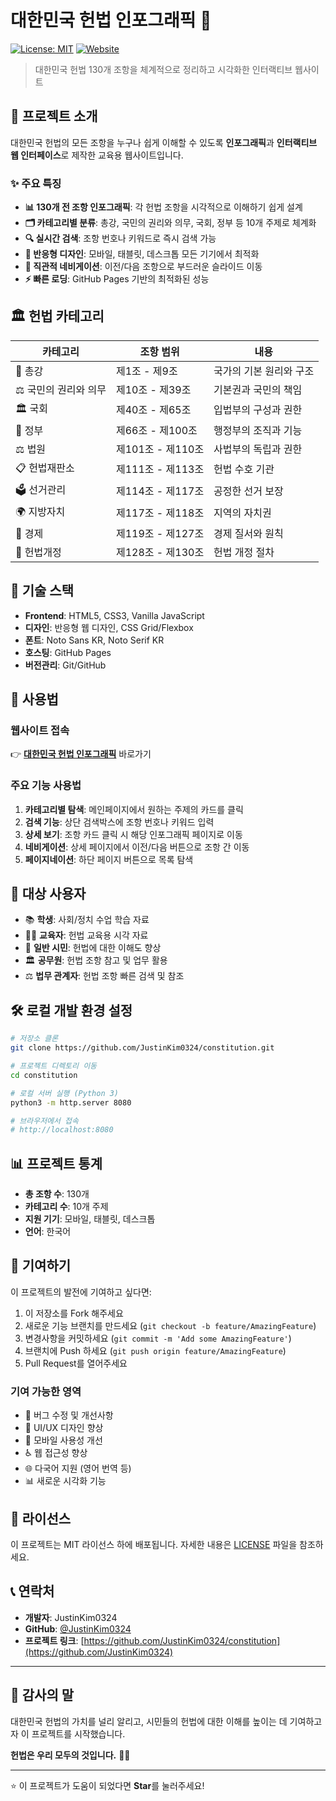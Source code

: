 # 대한민국 헌법 인포그래픽 📜

[![License: MIT](https://img.shields.io/badge/License-MIT-yellow.svg)](https://opensource.org/licenses/MIT)
[![Website](https://img.shields.io/website?down_color=red&down_message=offline&up_color=green&up_message=online&url=https%3A//justinkim0324.github.io/constitution/)](https://justinkim0324.github.io/constitution/)

> 대한민국 헌법 130개 조항을 체계적으로 정리하고 시각화한 인터랙티브 웹사이트

## 🌟 프로젝트 소개

대한민국 헌법의 모든 조항을 누구나 쉽게 이해할 수 있도록 **인포그래픽**과 **인터랙티브 웹 인터페이스**로 제작한 교육용 웹사이트입니다.

### ✨ 주요 특징

- **📊 130개 전 조항 인포그래픽**: 각 헌법 조항을 시각적으로 이해하기 쉽게 설계
- **🗂️ 카테고리별 분류**: 총강, 국민의 권리와 의무, 국회, 정부 등 10개 주제로 체계화
- **🔍 실시간 검색**: 조항 번호나 키워드로 즉시 검색 가능
- **📱 반응형 디자인**: 모바일, 태블릿, 데스크톱 모든 기기에서 최적화
- **🎯 직관적 네비게이션**: 이전/다음 조항으로 부드러운 슬라이드 이동
- **⚡ 빠른 로딩**: GitHub Pages 기반의 최적화된 성능

## 🏛️ 헌법 카테고리

| 카테고리 | 조항 범위 | 내용 |
|---------|----------|------|
| 📜 총강 | 제1조 - 제9조 | 국가의 기본 원리와 구조 |
| ⚖️ 국민의 권리와 의무 | 제10조 - 제39조 | 기본권과 국민의 책임 |
| 🏛️ 국회 | 제40조 - 제65조 | 입법부의 구성과 권한 |
| 🏢 정부 | 제66조 - 제100조 | 행정부의 조직과 기능 |
| ⚖️ 법원 | 제101조 - 제110조 | 사법부의 독립과 권한 |
| 📋 헌법재판소 | 제111조 - 제113조 | 헌법 수호 기관 |
| 🗳️ 선거관리 | 제114조 - 제117조 | 공정한 선거 보장 |
| 🌍 지방자치 | 제117조 - 제118조 | 지역의 자치권 |
| 💼 경제 | 제119조 - 제127조 | 경제 질서와 원칙 |
| 📝 헌법개정 | 제128조 - 제130조 | 헌법 개정 절차 |

## 🚀 기술 스택

- **Frontend**: HTML5, CSS3, Vanilla JavaScript
- **디자인**: 반응형 웹 디자인, CSS Grid/Flexbox
- **폰트**: Noto Sans KR, Noto Serif KR
- **호스팅**: GitHub Pages
- **버전관리**: Git/GitHub

## 📖 사용법

### 웹사이트 접속
👉 **[대한민국 헌법 인포그래픽](https://justinkim0324.github.io/constitution/)** 바로가기

### 주요 기능 사용법

1. **카테고리별 탐색**: 메인페이지에서 원하는 주제의 카드를 클릭
2. **검색 기능**: 상단 검색박스에 조항 번호나 키워드 입력
3. **상세 보기**: 조항 카드 클릭 시 해당 인포그래픽 페이지로 이동
4. **네비게이션**: 상세 페이지에서 이전/다음 버튼으로 조항 간 이동
5. **페이지네이션**: 하단 페이지 버튼으로 목록 탐색

## 🎯 대상 사용자

- 📚 **학생**: 사회/정치 수업 학습 자료
- 👨‍🏫 **교육자**: 헌법 교육용 시각 자료
- 👥 **일반 시민**: 헌법에 대한 이해도 향상
- 🏛️ **공무원**: 헌법 조항 참고 및 업무 활용
- ⚖️ **법무 관계자**: 헌법 조항 빠른 검색 및 참조

## 🛠️ 로컬 개발 환경 설정

```bash
# 저장소 클론
git clone https://github.com/JustinKim0324/constitution.git

# 프로젝트 디렉토리 이동
cd constitution

# 로컬 서버 실행 (Python 3)
python3 -m http.server 8080

# 브라우저에서 접속
# http://localhost:8080
```

## 📊 프로젝트 통계

- **총 조항 수**: 130개
- **카테고리 수**: 10개 주제
- **지원 기기**: 모바일, 태블릿, 데스크톱
- **언어**: 한국어

## 🤝 기여하기

이 프로젝트의 발전에 기여하고 싶다면:

1. 이 저장소를 Fork 해주세요
2. 새로운 기능 브랜치를 만드세요 (`git checkout -b feature/AmazingFeature`)
3. 변경사항을 커밋하세요 (`git commit -m 'Add some AmazingFeature'`)
4. 브랜치에 Push 하세요 (`git push origin feature/AmazingFeature`)
5. Pull Request를 열어주세요

### 기여 가능한 영역

- 🐛 버그 수정 및 개선사항
- 🎨 UI/UX 디자인 향상
- 📱 모바일 사용성 개선
- ♿ 웹 접근성 향상
- 🌐 다국어 지원 (영어 번역 등)
- 📊 새로운 시각화 기능

## 📝 라이선스

이 프로젝트는 MIT 라이선스 하에 배포됩니다. 자세한 내용은 [LICENSE](LICENSE) 파일을 참조하세요.

## 📞 연락처

- **개발자**: JustinKim0324
- **GitHub**: [@JustinKim0324](https://github.com/JustinKim0324)
- **프로젝트 링크**: [https://github.com/JustinKim0324/constitution](https://github.com/JustinKim0324)

---

## 🙏 감사의 말

대한민국 헌법의 가치를 널리 알리고, 시민들의 헌법에 대한 이해를 높이는 데 기여하고자 이 프로젝트를 시작했습니다. 

**헌법은 우리 모두의 것입니다.** 📜✊

---

⭐ 이 프로젝트가 도움이 되었다면 **Star**를 눌러주세요!
